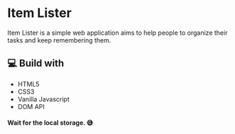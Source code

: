 # Item Lister
Item Lister is a simple web application aims to help people to organize their tasks and keep remembering them.
## 💻 Build with
* HTML5
* CSS3
* Vanilla Javascript
* DOM API

#### Wait for the local storage. 😅
